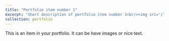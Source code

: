 ```yaml
---
title: "Portfolio item number 1"
excerpt: "Short description of portfolio item number 1<br/><img src='/landscape5.png'>"
collection: portfolio
---
```


This is an item in your portfolio. It can be have images or nice text.